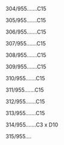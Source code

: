 304/955.......C15 


305/955.......C15 


306/955.......C15 


307/955.......C15 


308/955.......C15 


309/955.......C15 


310/955.......C15 


311/955.......C15 


312/955.......C15 


313/955.......C15 


314/955.......C3 x D10 


315/955.... 

